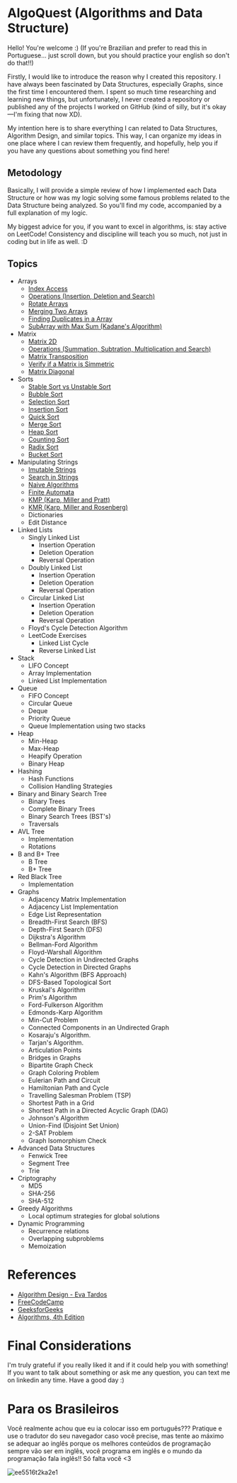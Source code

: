 # AlgoQuest (Algorithms and Data Structure)

Hello! You're welcome :) (If you're Brazilian and prefer to read this in Portuguese... just scroll down, but you should practice your english so don't do that!!)

Firstly, I would like to introduce the reason why I created this repository. I have always been fascinated by Data Structures, especially Graphs, since the first time I encountered them. I spent so much time researching and learning new things, but unfortunately, I never created a repository or published any of the projects I worked on GitHub (kind of silly, but it's okay—I'm fixing that now XD).

My intention here is to share everything I can related to Data Structures, Algorithm Design, and similar topics. This way, I can organize my ideas in one place where I can review them frequently, and hopefully, help you if you have any questions about something you find here!

## Metodology

Basically, I will provide a simple review of how I implemented each Data Structure or how was my logic solving some famous problems related to the Data Structure being analyzed. So you'll find my code, accompanied by a full explanation of my logic.

My biggest advice for you, if you want to excel in algorithms, is: stay active on LeetCode! Consistency and discipline will teach you so much, not just in coding but in life as well. :D

## Topics
- Arrays
    - [Index Access](Implementations/Arrays/index_access.cpp)
    - [Operations (Insertion, Deletion and Search)](Implementations/Arrays/operations.cpp) 
    - [Rotate Arrays](Implementations/Arrays/rotate_array.cpp)
    - [Merging Two Arrays](Implementations/Arrays/merging_arrays.cpp)
    - [Finding Duplicates in a Array](Implementations/Arrays/find_duplicated.cpp)
    - [SubArray with Max Sum (Kadane's Algorithm)](Implementations/Arrays/kadane_algo.cpp)
- Matrix
    - [Matrix 2D](Implementations/Matrix/2d_matrix.cpp)
    - [Operations (Summation, Subtration, Multiplication and Search)](Implementations/Matrix/Operations/)
    - [Matrix Transposition](Implementations/Matrix/transposition.cpp)
    - [Verify if a Matrix is Simmetric](Implementations/Matrix/verify_simmetry.cpp)
    - [Matrix Diagonal](Implementations/Matrix/matrix_diagonal.cpp)
- Sorts
    - [Stable Sort vs Unstable Sort](Implementations/Sorts/stable_sorts.cpp)
    - [Bubble Sort](Implementations/Sorts/bubble_sort.cpp)
    - [Selection Sort](Implementations/Sorts/selection_sort.cpp)
    - [Insertion Sort](Implementations/Sorts/insertion_sort.cpp)
    - [Quick Sort](Implementations/Sorts/quick_sort.cpp)
    - [Merge Sort](Implementations/Sorts/merge_sort.cpp)
    - [Heap Sort](Implementations/Sorts/heap_sort.cpp)
    - [Counting Sort](Implementations/Sorts/counting_sort.cpp)
    - [Radix Sort](Implementations/Sorts/radix_sort.cpp)
    - [Bucket Sort](Implementations/Sorts/bucket_sort.cpp)
- Manipulating Strings
    - [Imutable Strings](Implementations/Strings/imutable_strings.cpp)
    - [Search in Strings](Implementations/Strings/search_strings.cpp)
    - [Naive Algorithms](Implementations/Strings/naive_strings.cpp)
    - [Finite Automata](Implementations/Strings/finite_automata.cpp)
    - [KMP (Karp, Miller and Pratt)](Implementations/Strings/kmp_algo.cpp)
    - [KMR (Karp, Miller and Rosenberg)](Implementations/Strings/kmr_algo.cpp)
    - Dictionaries
    - Edit Distance
- Linked Lists
    - Singly Linked List
        - Insertion Operation
        - Deletion Operation
        - Reversal Operation
    - Doubly Linked List
        - Insertion Operation
        - Deletion Operation
        - Reversal Operation
    - Circular Linked List
        - Insertion Operation
        - Deletion Operation
        - Reversal Operation
    - Floyd's Cycle Detection Algorithm
    - LeetCode Exercises
        - Linked List Cycle
        - Reverse Linked List
- Stack
    - LIFO Concept
    - Array Implementation
    - Linked List Implementation
- Queue
    - FIFO Concept
    - Circular Queue
    - Deque
    - Priority Queue
    - Queue Implementation using two stacks
- Heap
    - Min-Heap
    - Max-Heap
    - Heapify Operation
    - Binary Heap
- Hashing
    - Hash Functions
    - Collision Handling Strategies
- Binary and Binary Search Tree
    - Binary Trees
    - Complete Binary Trees
    - Binary Search Trees (BST's)
    - Traversals
- AVL Tree
    - Implementation
    - Rotations
- B and B+ Tree
    - B Tree
    - B+ Tree
- Red Black Tree
    - Implementation 
- Graphs
    - Adjacency Matrix Implementation
    - Adjacency List Implementation 
    - Edge List Representation
    - Breadth-First Search (BFS)
    - Depth-First Search (DFS)
    - Dijkstra's Algorithm
    - Bellman-Ford Algorithm
    - Floyd-Warshall Algorithm
    - Cycle Detection in Undirected Graphs
    - Cycle Detection in Directed Graphs
    - Kahn's Algorithm (BFS Approach)
    - DFS-Based Topological Sort
    - Kruskal's Algorithm
    - Prim's Algorithm
    - Ford-Fulkerson Algorithm
    - Edmonds-Karp Algorithm
    - Min-Cut Problem
    - Connected Components in an Undirected Graph
    - Kosaraju's Algorithm.
    - Tarjan's Algorithm.
    - Articulation Points
    - Bridges in Graphs
    - Bipartite Graph Check
    - Graph Coloring Problem
    - Eulerian Path and Circuit
    - Hamiltonian Path and Cycle
    - Travelling Salesman Problem (TSP)
    - Shortest Path in a Grid
    - Shortest Path in a Directed Acyclic Graph (DAG)
    - Johnson's Algorithm
    - Union-Find (Disjoint Set Union)
    - 2-SAT Problem
    - Graph Isomorphism Check
- Advanced Data Structures
    - Fenwick Tree
    - Segment Tree
    - Trie
- Criptography
    - MD5
    - SHA-256
    - SHA-512
- Greedy Algorithms
    - Local optimum strategies for global solutions
- Dynamic Programming
    - Recurrence relations
    - Overlapping subproblems 
    - Memoization

# References

- [Algorithm Design - Eva Tardos](https://www.cs.princeton.edu/~wayne/kleinberg-tardos/)
- [FreeCodeCamp](https://www.freecodecamp.org/)
- [GeeksforGeeks](https://www.geeksforgeeks.org/)
- [Algorithms, 4th Edition](https://algs4.cs.princeton.edu/home/)

# Final Considerations 

I'm truly grateful if you really liked it and if it could help you with something! If you want to talk about something or ask me any question, you can text me on linkedin any time. Have a good day :)

# Para os Brasileiros

Você realmente achou que eu ia colocar isso em português??? Pratique e use o tradutor do seu navegador caso você precise, mas tente ao máximo se adequar ao inglês porque os melhores conteúdos de programação sempre vão ser em inglês, você programa em inglês e o mundo da programação fala inglês!! Só falta você <3

![ee5516t2ka2e1](https://github.com/user-attachments/assets/6acb53b3-e1e9-4fba-8f5e-f88dfcfb7436)
